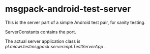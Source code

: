 msgpack-android-test-server
==========================

This is the server part of a simple Android test pair, for sanity testing.

ServerConstants contains the port.

The actual server application class is *pl.micwi.testmsgpack.serverimpl.TestServerApp* .